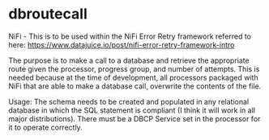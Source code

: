 # dbroutecall
NiFi - This is to be used within the NiFi Error Retry framework referred to here: https://www.datajuice.io/post/nifi-error-retry-framework-intro

The purpose is to make a call to a database and retrieve the appropriate route given the processor, progress group, and number of attempts. This is needed because at the time of development, all processors packaged with NiFi that are able to make a database call, overwrite the contents of the file.

Usage:
The schema needs to be created and populated in any relational database in which the SQL statement is compliant (I think it will work in all major distributions). There must be a DBCP Service set in the processor for it to operate correctly. 
